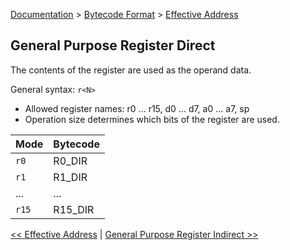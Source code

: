 [Documentation](../../README.md) > [Bytecode Format](../README.md) > [Effective Address](../EffectiveAddress.md)

## General Purpose Register Direct

The contents of the register are used as the operand data.

General syntax: `r<N>`

* Allowed register names: r0 ... r15, d0 ... d7, a0 ... a7, sp
* Operation size determines which bits of the register are used.

| Mode | Bytecode |
| - | - |
| `r0` | R0_DIR |
| `r1` | R1_DIR |
| ... | ... |
| `r15` | R15_DIR |

[<< Effective Address](../EffectiveAddress.md) | [General Purpose Register Indirect >>](./p_02.md)
